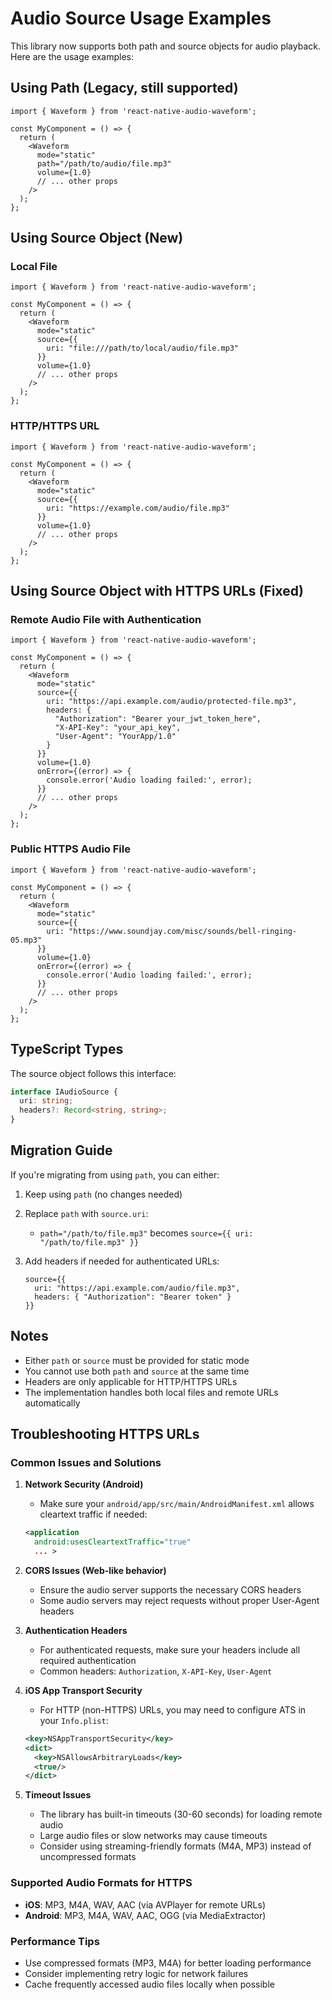 # Audio Source Usage Examples

This library now supports both path and source objects for audio playback. Here are the usage examples:

## Using Path (Legacy, still supported)

```tsx
import { Waveform } from 'react-native-audio-waveform';

const MyComponent = () => {
  return (
    <Waveform
      mode="static"
      path="/path/to/audio/file.mp3"
      volume={1.0}
      // ... other props
    />
  );
};
```

## Using Source Object (New)

### Local File

```tsx
import { Waveform } from 'react-native-audio-waveform';

const MyComponent = () => {
  return (
    <Waveform
      mode="static"
      source={{
        uri: "file:///path/to/local/audio/file.mp3"
      }}
      volume={1.0}
      // ... other props
    />
  );
};
```

### HTTP/HTTPS URL

```tsx
import { Waveform } from 'react-native-audio-waveform';

const MyComponent = () => {
  return (
    <Waveform
      mode="static"
      source={{
        uri: "https://example.com/audio/file.mp3"
      }}
      volume={1.0}
      // ... other props
    />
  );
};
```

## Using Source Object with HTTPS URLs (Fixed)

### Remote Audio File with Authentication

```tsx
import { Waveform } from 'react-native-audio-waveform';

const MyComponent = () => {
  return (
    <Waveform
      mode="static"
      source={{
        uri: "https://api.example.com/audio/protected-file.mp3",
        headers: {
          "Authorization": "Bearer your_jwt_token_here",
          "X-API-Key": "your_api_key",
          "User-Agent": "YourApp/1.0"
        }
      }}
      volume={1.0}
      onError={(error) => {
        console.error('Audio loading failed:', error);
      }}
      // ... other props
    />
  );
};
```

### Public HTTPS Audio File

```tsx
import { Waveform } from 'react-native-audio-waveform';

const MyComponent = () => {
  return (
    <Waveform
      mode="static"
      source={{
        uri: "https://www.soundjay.com/misc/sounds/bell-ringing-05.mp3"
      }}
      volume={1.0}
      onError={(error) => {
        console.error('Audio loading failed:', error);
      }}
      // ... other props
    />
  );
};
```

## TypeScript Types

The source object follows this interface:

```typescript
interface IAudioSource {
  uri: string;
  headers?: Record<string, string>;
}
```

## Migration Guide

If you're migrating from using `path`, you can either:

1. Keep using `path` (no changes needed)
2. Replace `path` with `source.uri`:
   - `path="/path/to/file.mp3"` becomes `source={{ uri: "/path/to/file.mp3" }}`
3. Add headers if needed for authenticated URLs:

   ```tsx
   source={{
     uri: "https://api.example.com/audio/file.mp3",
     headers: { "Authorization": "Bearer token" }
   }}
   ```

## Notes

- Either `path` or `source` must be provided for static mode
- You cannot use both `path` and `source` at the same time
- Headers are only applicable for HTTP/HTTPS URLs
- The implementation handles both local files and remote URLs automatically

## Troubleshooting HTTPS URLs

### Common Issues and Solutions

1. **Network Security (Android)**
   - Make sure your `android/app/src/main/AndroidManifest.xml` allows cleartext traffic if needed:
   
   ```xml
   <application
     android:usesCleartextTraffic="true"
     ... >
   ```

2. **CORS Issues (Web-like behavior)**
   - Ensure the audio server supports the necessary CORS headers
   - Some audio servers may reject requests without proper User-Agent headers

3. **Authentication Headers**
   - For authenticated requests, make sure your headers include all required authentication
   - Common headers: `Authorization`, `X-API-Key`, `User-Agent`

4. **iOS App Transport Security**
   - For HTTP (non-HTTPS) URLs, you may need to configure ATS in your `Info.plist`:
   
   ```xml
   <key>NSAppTransportSecurity</key>
   <dict>
     <key>NSAllowsArbitraryLoads</key>
     <true/>
   </dict>
   ```

5. **Timeout Issues**
   - The library has built-in timeouts (30-60 seconds) for loading remote audio
   - Large audio files or slow networks may cause timeouts
   - Consider using streaming-friendly formats (M4A, MP3) instead of uncompressed formats

### Supported Audio Formats for HTTPS

- **iOS**: MP3, M4A, WAV, AAC (via AVPlayer for remote URLs)
- **Android**: MP3, M4A, WAV, AAC, OGG (via MediaExtractor)

### Performance Tips

- Use compressed formats (MP3, M4A) for better loading performance
- Consider implementing retry logic for network failures
- Cache frequently accessed audio files locally when possible
